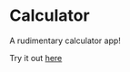 # Calculator

A rudimentary calculator app! 

Try it out [here](https://funk3.github.io/calculator/)

